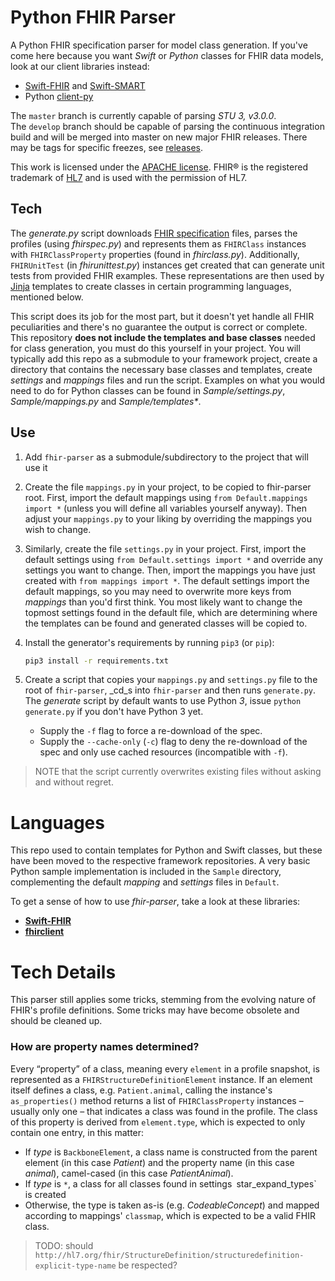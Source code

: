 Python FHIR Parser
==================

A Python FHIR specification parser for model class generation.
If you've come here because you want _Swift_ or _Python_ classes for FHIR data models, look at our client libraries instead:

- [Swift-FHIR][] and [Swift-SMART][]
- Python [client-py][]

The `master` branch is currently capable of parsing _STU 3, v3.0.0_.  
The `develop` branch should be capable of parsing the continuous integration build and will be merged into master on new major FHIR releases.
There may be tags for specific freezes, see [releases](https://github.com/smart-on-fhir/fhir-parser/releases).

This work is licensed under the [APACHE license][license].
FHIR® is the registered trademark of [HL7][] and is used with the permission of HL7.


Tech
----

The _generate.py_ script downloads [FHIR specification][fhir] files, parses the profiles (using _fhirspec.py_) and represents them as `FHIRClass` instances with `FHIRClassProperty` properties (found in _fhirclass.py_).
Additionally, `FHIRUnitTest` (in _fhirunittest.py_) instances get created that can generate unit tests from provided FHIR examples.
These representations are then used by [Jinja][] templates to create classes in certain programming languages, mentioned below.

This script does its job for the most part, but it doesn't yet handle all FHIR peculiarities and there's no guarantee the output is correct or complete.
This repository **does not include the templates and base classes** needed for class generation, you must do this yourself in your project.
You will typically add this repo as a submodule to your framework project, create a directory that contains the necessary base classes and templates, create _settings_ and _mappings_ files and run the script.
Examples on what you would need to do for Python classes can be found in _Sample/settings.py_, _Sample/mappings.py_ and _Sample/templates*_.


Use
---

1. Add `fhir-parser` as a submodule/subdirectory to the project that will use it
2. Create the file `mappings.py` in your project, to be copied to fhir-parser root.
    First, import the default mappings using `from Default.mappings import *` (unless you will define all variables yourself anyway).
    Then adjust your `mappings.py` to your liking by overriding the mappings you wish to change.
3. Similarly, create the file `settings.py` in your project.
    First, import the default settings using `from Default.settings import *` and override any settings you want to change.
    Then, import the mappings you have just created with `from mappings import *`.
    The default settings import the default mappings, so you may need to overwrite more keys from _mappings_ than you'd first think.
    You most likely want to change the topmost settings found in the default file, which are determining where the templates can be found and generated classes will be copied to.
4. Install the generator's requirements by running `pip3` (or `pip`):
    ```bash
    pip3 install -r requirements.txt
    ```

5. Create a script that copies your `mappings.py` and `settings.py` file to the root of `fhir-parser`, _cd_s into `fhir-parser` and then runs `generate.py`.
    The _generate_ script by default wants to use Python _3_, issue `python generate.py` if you don't have Python 3 yet.
    * Supply the `-f` flag to force a re-download of the spec.
    * Supply the `--cache-only` (`-c`) flag to deny the re-download of the spec and only use cached resources (incompatible with `-f`).

> NOTE that the script currently overwrites existing files without asking and without regret.


Languages
=========

This repo used to contain templates for Python and Swift classes, but these have been moved to the respective framework repositories.
A very basic Python sample implementation is included in the `Sample` directory, complementing the default _mapping_ and _settings_ files in `Default`.

To get a sense of how to use _fhir-parser_, take a look at these libraries:

- [**Swift-FHIR**][swift-fhir]
- [**fhirclient**][client-py]


Tech Details
============

This parser still applies some tricks, stemming from the evolving nature of FHIR's profile definitions.
Some tricks may have become obsolete and should be cleaned up.

### How are property names determined?

Every “property” of a class, meaning every `element` in a profile snapshot, is represented as a `FHIRStructureDefinitionElement` instance.
If an element itself defines a class, e.g. `Patient.animal`, calling the instance's `as_properties()` method returns a list of `FHIRClassProperty` instances – usually only one – that indicates a class was found in the profile.
The class of this property is derived from `element.type`, which is expected to only contain one entry, in this matter:

- If _type_ is `BackboneElement`, a class name is constructed from the parent element (in this case _Patient_) and the property name (in this case _animal_), camel-cased (in this case _PatientAnimal_).
- If _type_ is `*`, a class for all classes found in settings` `star_expand_types` is created
- Otherwise, the type is taken as-is (e.g. _CodeableConcept_) and mapped according to mappings' `classmap`, which is expected to be a valid FHIR class.

> TODO: should `http://hl7.org/fhir/StructureDefinition/structuredefinition-explicit-type-name` be respected?


[license]: ./LICENSE.txt
[hl7]: http://hl7.org/
[fhir]: http://www.hl7.org/implement/standards/fhir/
[jinja]: http://jinja.pocoo.org/
[swift]: https://developer.apple.com/swift/
[swift-fhir]: https://github.com/smart-on-fhir/Swift-FHIR
[swift-smart]: https://github.com/smart-on-fhir/Swift-SMART
[client-py]: https://github.com/smart-on-fhir/client-py
